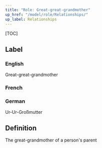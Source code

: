 ```yaml
---
title: "Role: Great-great-grandmother"
up_href: "/model/role/Relationships/"
up_label: Relationships
---
```


[TOC]

## Label

### English
Great-great-grandmother

### French


### German
Ur-Ur-Großmutter

## Definition
The great-grandmother of a person's parent
